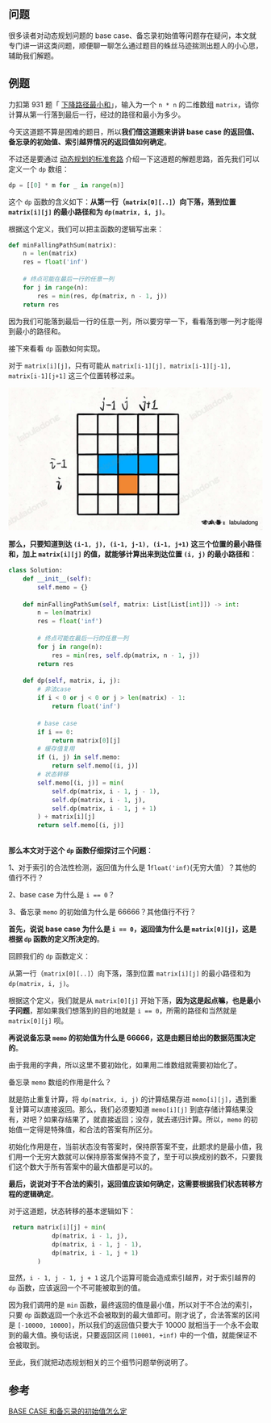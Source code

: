 ## 问题

很多读者对动态规划问题的 base case、备忘录初始值等问题存在疑问，本文就专门讲一讲这类问题，顺便聊一聊怎么通过题目的蛛丝马迹揣测出题人的小心思，辅助我们解题。

## 例题

力扣第 931 题「 [下降路径最小和](https://leetcode.cn/problems/minimum-falling-path-sum/)」，输入为一个 `n * n` 的二维数组 `matrix`，请你计算从第一行落到最后一行，经过的路径和最小为多少。

今天这道题不算是困难的题目，所以**我们借这道题来讲讲 base case 的返回值、备忘录的初始值、索引越界情况的返回值如何确定**。

不过还是要通过 [动态规划的标准套路](https://labuladong.github.io/algo/3/25/69/) 介绍一下这道题的解题思路，首先我们可以定义一个 `dp` 数组：

```python
dp = [[0] * m for _ in range(n)]
```

这个 `dp` 函数的含义如下：**从第一行（`matrix[0][..]`）向下落，落到位置 `matrix[i][j]` 的最小路径和为 `dp(matrix, i, j)`**。

根据这个定义，我们可以把主函数的逻辑写出来：

```python
def minFallingPathSum(matrix):
    n = len(matrix)
    res = float('inf')
    
    # 终点可能在最后一行的任意一列
    for j in range(n):
        res = min(res, dp(matrix, n - 1, j))
    return res
```

因为我们可能落到最后一行的任意一列，所以要穷举一下，看看落到哪一列才能得到最小的路径和。

接下来看看 `dp` 函数如何实现。

对于 `matrix[i][j]`，只有可能从 `matrix[i-1][j], matrix[i-1][j-1], matrix[i-1][j+1]` 这三个位置转移过来。

<img src="https://raw.githubusercontent.com/kongyan66/Img-for-md/master/img/1.jpeg" alt="img" style="zoom:50%;" />

**那么，只要知道到达 `(i-1, j), (i-1, j-1), (i-1, j+1)` 这三个位置的最小路径和，加上 `matrix[i][j]` 的值，就能够计算出来到达位置 `(i, j)` 的最小路径和**：

```python
class Solution:
    def __init__(self):
        self.memo = {}

    def minFallingPathSum(self, matrix: List[List[int]]) -> int:
        n = len(matrix)
        res = float('inf')
    
        # 终点可能在最后一行的任意一列
        for j in range(n):
            res = min(res, self.dp(matrix, n - 1, j))
        return res

    def dp(self, matrix, i, j):
        # 非法case
        if i < 0 or j < 0 or j > len(matrix) - 1:
            return float('inf')

        # base case
        if i == 0:
            return matrix[0][j]
        # 缓存值复用
        if (i, j) in self.memo:
            return self.memo[(i, j)]
        # 状态转移
        self.memo[(i, j)] = min(
            self.dp(matrix, i - 1, j - 1),
            self.dp(matrix, i - 1, j),
            self.dp(matrix, i - 1, j + 1)
        ) + matrix[i][j]
        return self.memo[(i, j)]
        
```

**那么本文对于这个 `dp` 函数仔细探讨三个问题**：

1、对于索引的合法性检测，返回值为什么是 1`float('inf)`(无穷大值）？其他的值行不行？

2、base case 为什么是 `i == 0`？

3、备忘录 `memo` 的初始值为什么是 66666？其他值行不行？

**首先，说说 base case 为什么是 `i == 0`，返回值为什么是 `matrix[0][j]`，这是根据 `dp` 函数的定义所决定的**。

回顾我们的 `dp` 函数定义：

从第一行（`matrix[0][..]`）向下落，落到位置 `matrix[i][j]` 的最小路径和为 `dp(matrix, i, j)`。

根据这个定义，我们就是从 `matrix[0][j]` 开始下落，**因为这是起点嘛，也是最小子问题**，那如果我们想落到的目的地就是 `i == 0`，所需的路径和当然就是 `matrix[0][j]` 呗。

**再说说备忘录 `memo` 的初始值为什么是 66666，这是由题目给出的数据范围决定的**。

由于我用的字典，所以这里不要初始化，如果用二维数组就需要初始化了。

备忘录 `memo` 数组的作用是什么？

就是防止重复计算，将 `dp(matrix, i, j)` 的计算结果存进 `memo[i][j]`，遇到重复计算可以直接返回。那么，我们必须要知道 `memo[i][j]` 到底存储计算结果没有，对吧？如果存结果了，就直接返回；没存，就去递归计算。所以，`memo` 的初始值一定得是特殊值，和合法的答案有所区分。

初始化作用是在，当前状态没有答案时，保持原答案不变，此题求的是最小值，我们用一个无穷大数就可以保持原答案保持不变了，至于可以换成别的数不，只要我们这个数大于所有答案中的最大值都是可以的。

**最后，说说对于不合法的索引，返回值应该如何确定，这需要根据我们状态转移方程的逻辑确定**。

对于这道题，状态转移的基本逻辑如下：

```python
 return matrix[i][j] + min(
            dp(matrix, i - 1, j), 
            dp(matrix, i - 1, j - 1),
            dp(matrix, i - 1, j + 1)
        )
```

显然，`i - 1, j - 1, j + 1` 这几个运算可能会造成索引越界，对于索引越界的 `dp` 函数，应该返回一个不可能被取到的值。

因为我们调用的是 `min` 函数，最终返回的值是最小值，所以对于不合法的索引，只要 `dp` 函数返回一个永远不会被取到的最大值即可。刚才说了，合法答案的区间是 `[-10000, 10000]`，所以我们的返回值只要大于 10000 就相当于一个永不会取到的最大值。换句话说，只要返回区间 `[10001, +inf)` 中的一个值，就能保证不会被取到。

至此，我们就把动态规划相关的三个细节问题举例说明了。

## 参考

[BASE CASE 和备忘录的初始值怎么定](https://labuladong.github.io/algo/3/25/72/)

